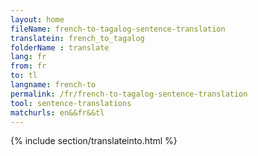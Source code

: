 ```yaml
---
layout: home
fileName: french-to-tagalog-sentence-translation
translatein: french_to_tagalog
folderName : translate
lang: fr
from: fr
to: tl
langname: french-to
permalink: /fr/french-to-tagalog-sentence-translation
tool: sentence-translations
matchurls: en&&fr&&tl
---
```

{% include section/translateinto.html %}
